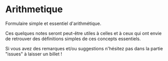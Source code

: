 Arithmetique
============

Formulaire simple et essentiel d'arithmétique.

Ces quelques notes seront peut-être utiles à celles et à ceux qui ont envie de retrouver des définitions simples de ces concepts essentiels.

Si vous avez des remarques et/ou suggestions n'hésitez pas dans la partie "issues" à laisser un billet !
